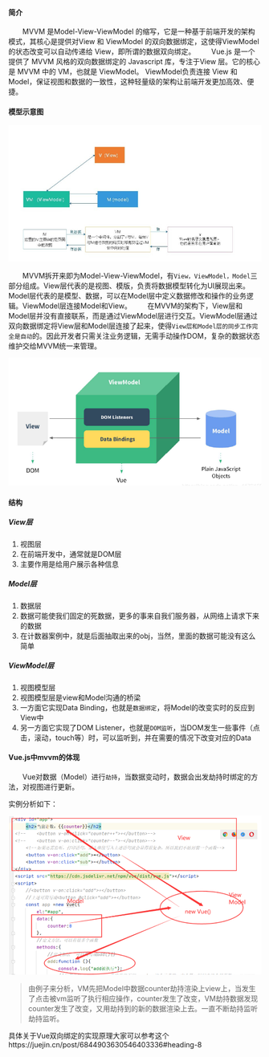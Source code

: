 #### 简介

  MVVM 是Model-View-ViewModel 的缩写，它是一种基于前端开发的架构模式，其核心是提供对View 和 ViewModel 的双向数据绑定，这使得ViewModel 的状态改变可以自动传递给 View，即所谓的数据双向绑定。
  Vue.js 是一个提供了 MVVM 风格的双向数据绑定的 Javascript 库，专注于View 层。它的核心是 MVVM 中的 VM，也就是 ViewModel。 ViewModel负责连接 View 和 Model，保证视图和数据的一致性，这种轻量级的架构让前端开发更加高效、便捷。

#### 模型示意图

![image-20210321120043937](MVVM模型.assets/image-20210321120043937.png)

  MVVM拆开来即为Model-View-ViewModel，有`View，ViewModel，Model`三部分组成。View层代表的是视图、模版，负责将数据模型转化为UI展现出来。Model层代表的是模型、数据，可以在Model层中定义数据修改和操作的业务逻辑。ViewModel层连接Model和View。
  在MVVM的架构下，View层和Model层并没有直接联系，而是通过ViewModel层进行交互。ViewModel层通过双向数据绑定将View层和Model层连接了起来，使得`View层和Model层的同步工作完全是自动`的。因此开发者只需关注业务逻辑，无需手动操作DOM，复杂的数据状态维护交给MVVM统一来管理。





![image-20210321120543318](MVVM模型.assets/image-20210321120543318.png)

#### 结构

##### View层

1. 视图层
2. 在前端开发中，通常就是DOM层
3. 主要作用是给用户展示各种信息

##### Model层

1. 数据层
2. 数据可能使我们固定的死数据，更多的事来自我们服务器，从网络上请求下来的数据
3. 在计数器案例中，就是后面抽取出来的obj，当然，里面的数据可能没有这么简单

##### ViewModel层

1. 视图模型层
2. 视图模型层是view和Model沟通的桥梁
3. 一方面它实现Data Binding，也就是`数据绑定`，将Model的改变实时的反应到View中
4. 另一方面它实现了DOM Listener，也就是`DOM监听`，当DOM发生一些事件（点击，滚动，touch等）时，可以监听到，并在需要的情况下改变对应的Data

#### Vue.js中mvvm的体现

  Vue对数据（Model）进行`劫持`，当数据变动时，数据会出发劫持时绑定的方法，对视图进行更新。

实例分析如下：

![image-20210321120457210](MVVM模型.assets/image-20210321120457210.png)

> 由例子来分析，VM先把Model中数据counter劫持渲染上view上，当发生了点击被vm监听了执行相应操作，counter发生了改变，VM劫持数据发现counter发生了改变，又用劫持到的新的数据渲染上去。一直不断劫持监听劫持监听。



具体关于Vue双向绑定的实现原理大家可以参考这个https://juejin.cn/post/6844903630546403336#heading-8

